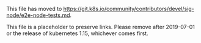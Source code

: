 This file has moved to https://git.k8s.io/community/contributors/devel/sig-node/e2e-node-tests.md.

This file is a placeholder to preserve links.  Please remove after 2019-07-01 or the release of kubernetes 1.15, whichever comes first.
